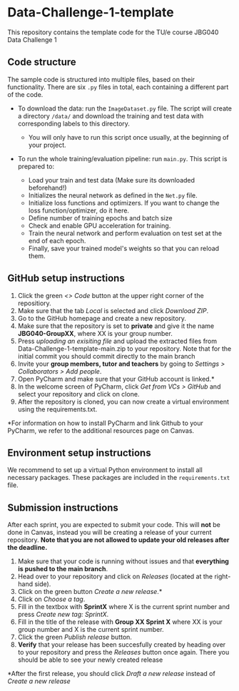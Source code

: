 # Data-Challenge-1-template
This repository contains the template code for the TU/e course JBG040 Data Challenge 1

## Code structure
The sample code is structured into multiple files, based on their functionality. 
There are six `.py` files in total, each containing a different part of the code. 

- To download the data: run the `ImageDataset.py` file. The script will create a directory `/data/` and download the training and test data with corresponding labels to this directory. 
    - You will only have to run this script once usually, at the beginning of your project.

- To run the whole training/evaluation pipeline: run `main.py`. This script is prepared to:
    - Load your train and test data (Make sure its downloaded beforehand!)
    - Initializes the neural network as defined in the `Net.py` file.
    - Initialize loss functions and optimizers. If you want to change the loss function/optimizer, do it here.
    - Define number of training epochs and batch size
    - Check and enable GPU acceleration for training.
    - Train the neural network and perform evaluation on test set at the end of each epoch.
    - Finally, save your trained model's weights so that you can reload them.


## GitHub setup instructions
1. Click the green *<> Code* button at the upper right corner of the repositiory.
2. Make sure that the tab *Local* is selected and click *Download ZIP*.
3. Go to the GitHub homepage and create a new repository.
4. Make sure that the repository is set to **private** and give it the name **JBG040-GroupXX**, where XX is your group number.
5. Press *uploading an exisiting file* and upload the extracted files from Data-Challenge-1-template-main.zip to your repository. Note that for the initial commit you should commit directly to the main branch
6. Invite your **group members, tutor and teachers** by going to *Settings > Collaborators > Add people*.
7. Open PyCharm and make sure that your GitHub account is linked.*
8. In the welcome screen of PyCharm, click *Get from VCs > GitHub* and select your repository and click on clone.
9. After the repository is cloned, you can now create a virtual environment using the requirements.txt.

*For information on how to install PyCharm and link Github to your PyCharm, we refer to the additional resources page on Canvas.


## Environment setup instructions
We recommend to set up a virtual Python environment to install all necessary packages. 
These packages are included in the `requirements.txt` file.

## Submission instructions
After each sprint, you are expected to submit your code. This will **not** be done in Canvas, instead you will be creating a release of your current repository. 
**Note that you are not allowed to update your old releases after the deadline.**

1. Make sure that your code is running without issues and that **everything is pushed to the main branch**.
2. Head over to your repository and click on *Releases* (located at the right-hand side).
3. Click on the green button *Create a new release*.*
4. Click on *Choose a tag*.
5. Fill in the textbox with **SprintX** where X is the current sprint number and press *Create new tag: SprintX*.
6. Fill in the title of the release with **Group XX Sprint X** where XX is your group number and X is the current sprint number.
7. Click the green *Publish release* button.
8. **Verify** that your release has been succesfully created by heading over to your repository and press the *Releases* button once again. There you should be able to see your newly created release

*After the first release, you should click *Draft a new release* instead of *Create a new release*
